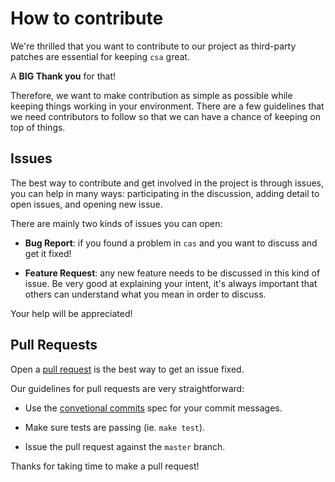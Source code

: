 # How to contribute

We're thrilled that you want to contribute to our project as third-party patches are essential for keeping `csa` great.  

A **BIG Thank you** for that!

Therefore, we want to make contribution as simple as possible while keeping things working in your environment.
There are a few guidelines that we need contributors to follow so that we can have a chance of keeping on top of things.


## Issues

The best way to contribute and get involved in the project is through issues, you can help in many ways: participating in the discussion, adding detail to open issues, and opening new issue. 

There are mainly two kinds of issues you can open:

- **Bug Report**: if you found a problem in `cas` and you want to discuss and get it fixed!

- **Feature Request**: any new feature needs to be discussed in this kind of issue. Be very good at explaining your intent, it's always important that others can understand what you mean in order to discuss.

Your help will be appreciated!

## Pull Requests

Open a [pull request](https://help.github.com/articles/about-pull-requests) is the best way to get an issue fixed.

Our guidelines for pull requests are very straightforward:

- Use the [convetional commits](https://www.conventionalcommits.org/) spec for your commit messages.

- Make sure tests are passing (ie. `make test`).

- Issue the pull request against the `master` branch.


Thanks for taking time to make a pull request!